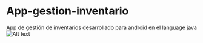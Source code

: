 # App-gestion-inventario
App de gestión de inventarios desarrollado para android en el language java
![Alt text](https://github.com/lordcidiak/App-gestion-inventario/blob/main/assets/imag1.jpeg "main de la aplicacion")
